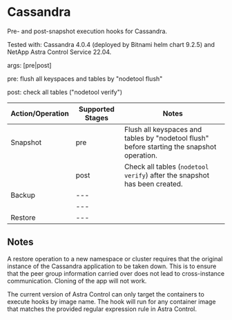 # Cassandra

Pre- and post-snapshot execution hooks for Cassandra.

Tested with: Cassandra 4.0.4 (deployed by Bitnami helm chart 9.2.5) and NetApp Astra Control Service 22.04.

args: [pre|post]

pre: flush all keyspaces and tables by "nodetool flush"

post: check all tables ("nodetool verify")

| Action/Operation | Supported Stages |               Notes                                                                               |
| -----------------|------------------|---------------------------------------------------------------------------------------------------|
| Snapshot         | pre              | Flush all keyspaces and tables by "nodetool flush" before starting the snapshot operation.        |                                |
|                  | post             | Check all tables (`nodetool verify`) after the snapshot has been created.                         |
| Backup           | ---              |                                                                                                   |
|                  | ---              |                                                                                                   |
| Restore          | ---              |                                                                                                   |


## Notes

A restore operation to a new namespace or cluster requires that the original instance of the Cassandra application to be taken down. This is to ensure that the peer group information carried over does not lead to cross-instance communication. Cloning of the app will not work.

The current version of Astra Control can only target the containers to execute hooks by image name. The hook will run for any container image that matches the provided regular expression rule in Astra Control.
